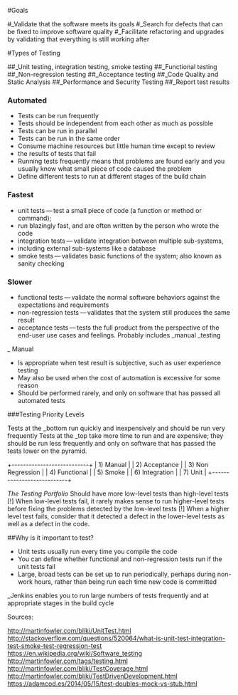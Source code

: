 #Goals

#_Validate that the software meets its goals
#_Search for defects that can be fixed to improve software quality
#_Facilitate refactoring and upgrades by validating that everything is still working after

#Types of Testing

##_Unit testing, integration testing, smoke testing
##_Functional testing
##_Non-regression testing
##_Acceptance testing
##_Code Quality and Static Analysis
##_Performance and Security Testing
##_Report test results

### Automated

- Tests can be run frequently
- Tests should be independent from each other as much as possible
- Tests can be run in parallel
- Tests can be run in the same order
- Consume machine resources but little human time except to review
- the results of tests that fail
- Running tests frequently means that problems are found early and you usually know what small piece of code caused the problem
- Define different tests to run at different stages of the build chain

### Fastest

- unit tests — test a small piece of code (a function or method or command);
- run blazingly fast, and are often written by the person who wrote the code
- integration tests — validate integration between multiple sub-systems,
- including external sub-systems like a database
- smoke tests — validates basic functions of the system; also known as sanity checking

### Slower

- functional tests — validate the normal software behaviors against
the expectations and requirements
- non-regression tests — validates that the system still produces the same result
- acceptance tests — tests the full product from the perspective of
the end-user use cases and feelings. Probably includes _manual _testing

_ Manual

- Is appropriate when test result is subjective, such as user experience testing
- May also be used when the cost of automation is excessive for some reason
- Should be performed rarely, and only on software that has passed all automated tests

###Testing Priority Levels

Tests at the _bottom run quickly and inexpensively and should be run very frequently
Tests at the _top take more time to run and are expensive; they should be run less frequently and only on software that has passed the tests lower on the pyramid.

+---------------------------+
| 1)  Manual                |
| 2)  Acceptance            |
| 3)  Non Regression        |
| 4)  Functional            |
| 5)  Smoke                 |
| 6)  Integration           |
| 7)  Unit                  |
+---------------------------+

*The Testing Portfolio*
Should have more low-level tests than high-level tests
[!] When low-level tests fail, it rarely makes sense to run higher-level tests
before fixing the problems detected by the low-level tests [!]
When a higher level test fails, consider that it detected a defect in the
lower-level tests as well as a defect in the code.

##Why is it important to test?

- Unit tests usually run every time you compile the code
- You can define whether functional and non-regression tests run if the unit tests fail
- Large, broad tests can be set up to run periodically, perhaps during non-work hours, rather than being run each time new code is committed

_Jenkins enables you to run large numbers of tests frequently and at appropriate stages in the build cycle

Sources:

http://martinfowler.com/bliki/UnitTest.html
http://stackoverflow.com/questions/520064/what-is-unit-test-integration-test-smoke-test-regression-test
https://en.wikipedia.org/wiki/Software_testing
http://martinfowler.com/tags/testing.html
http://martinfowler.com/bliki/TestCoverage.html
http://martinfowler.com/bliki/TestDrivenDevelopment.html
https://adamcod.es/2014/05/15/test-doubles-mock-vs-stub.html

